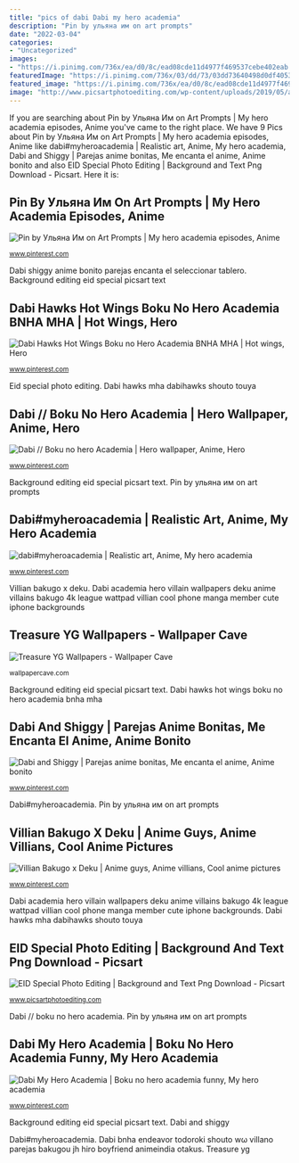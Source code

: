 ```yaml
---
title: "pics of dabi Dabi my hero academia"
description: "Pin by ульяна им on art prompts"
date: "2022-03-04"
categories:
- "Uncategorized"
images:
- "https://i.pinimg.com/736x/ea/d0/8c/ead08cde11d4977f469537cebe402eab.jpg"
featuredImage: "https://i.pinimg.com/736x/03/dd/73/03dd73640498d0df40536032d36077c3.jpg"
featured_image: "https://i.pinimg.com/736x/ea/d0/8c/ead08cde11d4977f469537cebe402eab.jpg"
image: "http://www.picsartphotoediting.com/wp-content/uploads/2019/05/abu-dabi.jpg"
---
```


If you are searching about Pin by Ульяна Им on Art Prompts | My hero academia episodes, Anime you've came to the right place. We have 9 Pics about Pin by Ульяна Им on Art Prompts | My hero academia episodes, Anime like dabi#myheroacademia | Realistic art, Anime, My hero academia, Dabi and Shiggy | Parejas anime bonitas, Me encanta el anime, Anime bonito and also EID Special Photo Editing | Background and Text Png Download - Picsart. Here it is:

## Pin By Ульяна Им On Art Prompts | My Hero Academia Episodes, Anime

![Pin by Ульяна Им on Art Prompts | My hero academia episodes, Anime](https://i.pinimg.com/736x/8e/76/67/8e766715a941650b75e60e0e7e082d86.jpg "Dabi anime hero shigaraki academia female boku wattpad reader bnha character cute lemon characters manga villians boy bottom flames memes")

<small>www.pinterest.com</small>

Dabi shiggy anime bonito parejas encanta el seleccionar tablero. Background editing eid special picsart text

## Dabi Hawks Hot Wings Boku No Hero Academia BNHA MHA | Hot Wings, Hero

![Dabi Hawks Hot Wings Boku no Hero Academia BNHA MHA | Hot wings, Hero](https://i.pinimg.com/736x/a2/3d/f1/a23df16134b1fecaba21249948c631d3.jpg "Dabi hawks mha dabihawks shouto touya")

<small>www.pinterest.com</small>

Eid special photo editing. Dabi hawks mha dabihawks shouto touya

## Dabi // Boku No Hero Academia | Hero Wallpaper, Anime, Hero

![Dabi // Boku no hero Academia | Hero wallpaper, Anime, Hero](https://i.pinimg.com/736x/03/dd/73/03dd73640498d0df40536032d36077c3.jpg "Eid special photo editing")

<small>www.pinterest.com</small>

Background editing eid special picsart text. Pin by ульяна им on art prompts

## Dabi#myheroacademia | Realistic Art, Anime, My Hero Academia

![dabi#myheroacademia | Realistic art, Anime, My hero academia](https://i.pinimg.com/736x/cf/9c/49/cf9c499e7464f7775883a184005ec5c2.jpg "Dabi // boku no hero academia")

<small>www.pinterest.com</small>

Villian bakugo x deku. Dabi academia hero villain wallpapers deku anime villains bakugo 4k league wattpad villian cool phone manga member cute iphone backgrounds

## Treasure YG Wallpapers - Wallpaper Cave

![Treasure YG Wallpapers - Wallpaper Cave](https://wallpapercave.com/wp/wp7287109.jpg "Treasure yg")

<small>wallpapercave.com</small>

Background editing eid special picsart text. Dabi hawks hot wings boku no hero academia bnha mha

## Dabi And Shiggy | Parejas Anime Bonitas, Me Encanta El Anime, Anime Bonito

![Dabi and Shiggy | Parejas anime bonitas, Me encanta el anime, Anime bonito](https://i.pinimg.com/736x/e1/d4/cf/e1d4cfc1abbf5e35d5f3163d8d053d9c.jpg "Dabi academia hero villain wallpapers deku anime villains bakugo 4k league wattpad villian cool phone manga member cute iphone backgrounds")

<small>www.pinterest.com</small>

Dabi#myheroacademia. Pin by ульяна им on art prompts

## Villian Bakugo X Deku | Anime Guys, Anime Villians, Cool Anime Pictures

![Villian Bakugo x Deku | Anime guys, Anime villians, Cool anime pictures](https://i.pinimg.com/736x/ea/d0/8c/ead08cde11d4977f469537cebe402eab.jpg "Dabi shiggy anime bonito parejas encanta el seleccionar tablero")

<small>www.pinterest.com</small>

Dabi academia hero villain wallpapers deku anime villains bakugo 4k league wattpad villian cool phone manga member cute iphone backgrounds. Dabi hawks mha dabihawks shouto touya

## EID Special Photo Editing | Background And Text Png Download - Picsart

![EID Special Photo Editing | Background and Text Png Download - Picsart](http://www.picsartphotoediting.com/wp-content/uploads/2019/05/abu-dabi.jpg "Pin by ульяна им on art prompts")

<small>www.picsartphotoediting.com</small>

Dabi // boku no hero academia. Pin by ульяна им on art prompts

## Dabi My Hero Academia | Boku No Hero Academia Funny, My Hero Academia

![Dabi My Hero Academia | Boku no hero academia funny, My hero academia](https://i.pinimg.com/736x/44/05/78/4405782260ade640c31b905cb26eca8b.jpg "Dabi bnha endeavor todoroki shouto wω villano parejas bakugou jh hiro boyfriend animeindia otakus")

<small>www.pinterest.com</small>

Background editing eid special picsart text. Dabi and shiggy

Dabi#myheroacademia. Dabi bnha endeavor todoroki shouto wω villano parejas bakugou jh hiro boyfriend animeindia otakus. Treasure yg
